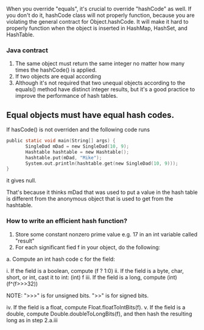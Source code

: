 When you override "equals", it's crucial to override "hashCode" as well. If you don't do it, hashCode class will not properly function, because you are violating the general contract for Object.hashCode. It will make it hard to properly function when the object is inserted in HashMap, HashSet, and HashTable.

### Java contract
1. The same object must return the same integer no matter how many times the hashCode() is applied.
2. If two objects are equal according
3. Although it's not required that two unequal objects according to the equals() method have distinct integer results, but it's a good practice to improve the performance of hash tables.

## Equal objects must have equal hash codes.

If hasCode() is not overriden and the following code runs

```c
public static void main(String[] args) {
       SingleDad mDad = new SingleDad(10, 9);
       Hashtable hashtable = new Hashtable();
       hashtable.put(mDad, "Mike");
       System.out.println(hashtable.get(new SingleDad(10, 9)));
}
```

it gives null.

That's because it thinks mDad that was used to put a value in the hash table is different from the  anonymous object that is used to get from the hashtable.

### How to write an efficient hash function?

1. Store some constant nonzero prime value e.g. 17 in an int variable called "result"
2. For each significant fied f in your object, do the following:

a. Compute an int hash code c for the field:

i. If the field is a boolean, compute (f ? 1:0)
ii. If the field is a byte, char, short, or int, cast it to int: (int) f
iii. If the field is a long, compute (int) (f^(f>>>32))

NOTE: ">>>" is for unsigned bits. ">>" is for signed bits. 

iv. If the field is a float, compute Float.floatToIntBits(f).
v. If the field is a double, compute Double.doubleToLongBits(f), and then hash the resulting long as in step 2.a.iii
